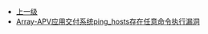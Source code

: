 * [上一级](docs/wy876_poc/)
* [Array-APV应用交付系统ping_hosts存在任意命令执行漏洞](docs/wy876_poc/Array-APV/Array-APV%E5%BA%94%E7%94%A8%E4%BA%A4%E4%BB%98%E7%B3%BB%E7%BB%9Fping_hosts%E5%AD%98%E5%9C%A8%E4%BB%BB%E6%84%8F%E5%91%BD%E4%BB%A4%E6%89%A7%E8%A1%8C%E6%BC%8F%E6%B4%9E.md)
